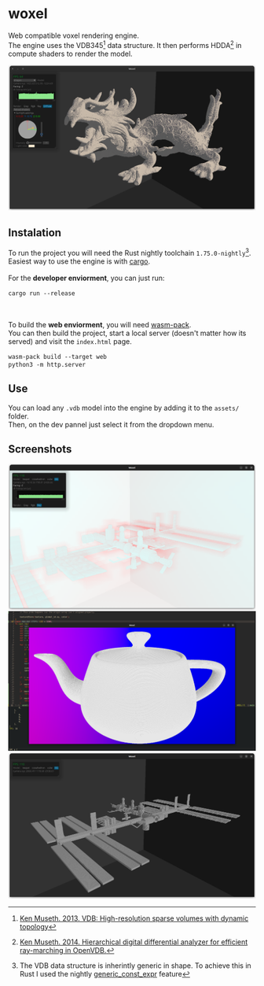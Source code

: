 # woxel
Web compatible voxel rendering engine. <br/>
The engine uses the VDB345[^1] data structure. It then performs HDDA[^3] in compute shaders to render the model.

![](photos/woxel_dragon.png) 

## Instalation
To run the project you will need the Rust nightly toolchain `1.75.0-nightly`[^2].
Easiest way to use the engine is with [cargo](https://doc.rust-lang.org/cargo/).<br/><br/>
For the **developer enviorment**, you can just run: 
``` shell
cargo run --release
```
<br/></br>
To build the **web enviorment**, you will need [wasm-pack](https://rustwasm.github.io/wasm-pack/installer/).</br>
You can then build the project, start a local server (doesn't matter how its served) and visit the `index.html` page.
```shell
wasm-pack build --target web
python3 -m http.server
```

## Use
You can load any `.vdb` model into the engine by adding it to the `assets/` folder.<br/> 
Then, on the dev pannel just select it from the dropdown menu. 

## Screenshots
![](photos/woxel_space_ray.png) 
![](photos/woxel_teapot.png) 
![](photos/woxel_space.png)


[^1]: [Ken Museth. 2013. VDB: High-resolution sparse volumes with dynamic topology](https://www.museth.org/Ken/Publications_files/Museth_TOG13.pdf)
[^2]: The VDB data structure is inherintly generic in shape. To achieve this in Rust I used the nightly [generic_const_expr](https://doc.rust-lang.org/beta/unstable-book/language-features/generic-const-exprs.html) feature
[^3]: [Ken Museth. 2014. Hierarchical digital differential analyzer for efficient ray-marching in OpenVDB.](https://www.museth.org/Ken/Publications_files/Museth_SIG14.pdf)
